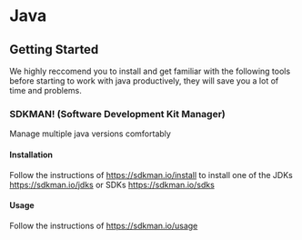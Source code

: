 # Java
## Getting Started
We highly reccomend you to install and get familiar with the following tools before starting to work with java productively, they will save you a lot of time and problems.

### SDKMAN! (Software Development Kit Manager)
Manage multiple java versions comfortably

#### Installation
   
Follow the instructions of https://sdkman.io/install to install one of the JDKs https://sdkman.io/jdks or SDKs https://sdkman.io/sdks

#### Usage

Follow the instructions of https://sdkman.io/usage